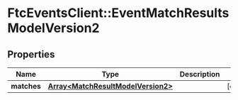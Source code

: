 # FtcEventsClient::EventMatchResultsModelVersion2

## Properties
Name | Type | Description | Notes
------------ | ------------- | ------------- | -------------
**matches** | [**Array&lt;MatchResultModelVersion2&gt;**](MatchResultModelVersion2.md) |  | [optional] 

